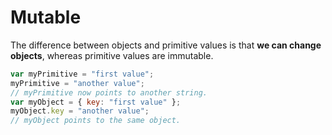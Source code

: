 # Mutable

The difference between objects and primitive values is that **we can change objects**, whereas primitive values are immutable.

```javascript
var myPrimitive = "first value";
myPrimitive = "another value";
// myPrimitive now points to another string.
var myObject = { key: "first value" };
myObject.key = "another value";
// myObject points to the same object.
```

